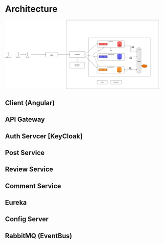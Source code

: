# Architecture

![Architectuur Diagram](schema.jpg)

## Client (Angular)

## API Gateway

## Auth Servcer [KeyCloak]

## Post Service

## Review Service

## Comment Service

## Eureka

## Config Server

## RabbitMQ (EventBus)

